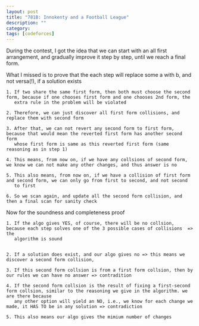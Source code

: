 ```yaml
---
layout: post
title: "781B: Innokenty and a Football League"
description: ""
category: 
tags: [codeforces]
---
```

During the contest, I got the idea that we can start with an all first arrangement, and gradually improve it step by step, until we reach a final
form.

What I missed is to prove that the each step will replace some a with b, and not versa(!), if a solution exists

```
1. If two share the same first form, then both must choose the second form, because if one chooses first form and one chooses 2nd form, the
   extra rule in the problem will be violated

2. Therefore, we can just discover all first form collisions, and replace them with second form

3. After that, we can not revert any second form to first form, because that would mean the reverted first form has another second form
   whose first form is same as this reverted first form (same reasoning as in step 1)

4. This means, from now on, if we have any collsions of second form, we know we can not make any other changes, and thus answer is no

5. This also means, from now on, if we have a collision of first form and second form, we can only go from first to second, and not second
   to first

6. So we scan again, and update all the second form collision, and then a final scan for sanity check

```

Now for the soundness and completeness proof 

```
1. If the algo gives YES, of course, there will be no collsion, because each step solves one of the 3 possible cases of collisions  => the
   algorithm is sound
 

2. If a solution does exist, and our algo gives no => this means we discover a second form collision,

3. If this second form collsion is from a first form collsion, then by our rules we can have no answer => contradition

4. If the second form collsion is the result of fixing a first-second form collsion, similar to the reasoning we give in the algorithm. we are there because
   any other option will yield an NO, i.e., we know for each change we made, it HAS TO be in any solution => contradiction

5. This also means our algo gives the mimium number of changes
```
